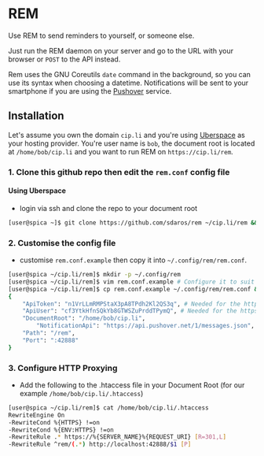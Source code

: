 # REM

Use REM to send reminders to yourself, or someone else.

Just run the REM daemon on your server and go to the URL with your browser or `POST` to the API instead.

Rem uses the GNU Coreutils `date` command in the background, so you can use its syntax when choosing a datetime. Notifications will be sent to your smartphone if you are using the [Pushover](http://pushover.net) service.

## Installation

Let's assume you own the domain `cip.li` and you're using [Uberspace](https://uberspace.de) as your hosting provider. You're user name is `bob`, the document root is located at `/home/bob/cip.li` and you want to run REM on `https://cip.li/rem`.

### 1. Clone this github repo then edit the `rem.conf` config file

#### Using Uberspace

- login via ssh and clone the repo to your document root

```bash
[user@spica ~]$ git clone https://github.com/sdaros/rem ~/cip.li/rem && cd ~/cip.li/rem
```

### 2. Customise the config file

- customise `rem.conf.example` then copy it into `~/.config/rem/rem.conf`.

```bash
[user@spica ~/cip.li/rem]$ mkdir -p ~/.config/rem
[user@spica ~/cip.li/rem]$ vim rem.conf.example # Configure it to suit your needs
[user@spica ~/cip.li/rem]$ cp rem.conf.example ~/.config/rem/rem.conf && cat ~/.config/rem/rem.conf
{
	"ApiToken": "n1VrLLmRMPStaX3pA8TPdh2Kl2QS3q", # Needed for the https://pushover.net Notification Service
	"ApiUser": "cf3YtkHfnSQkYb8GTWSZuPrddTPymQ", # Needed for the https://pushover.net Notification Service
	"DocumentRoot": "/home/bob/cip.li",
        "NotificationApi": "https://api.pushover.net/1/messages.json",
	"Path": "/rem",
	"Port": ":42888"
}
```

### 3. Configure HTTP Proxying

- Add the following to the .htaccess file in your Document Root (for our example `/home/bob/cip.li/.htaccess`)

```bash
[user@spica ~/cip.li/rem]$ cat /home/bob/cip.li/.htaccess
RewriteEngine On
-RewriteCond %{HTTPS} !=on
-RewriteCond %{ENV:HTTPS} !=on
-RewriteRule .* https://%{SERVER_NAME}%{REQUEST_URI} [R=301,L]
-RewriteRule ^rem/(.*) http://localhost:42888/$1 [P]
```
